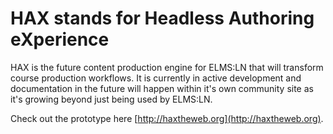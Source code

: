 # HAX stands for Headless Authoring eXperience

HAX is the future content production engine for ELMS:LN that will transform course production workflows. It is currently in active development and documentation in the future will happen within it's own community site as it's growing beyond just being used by ELMS:LN.

Check out the prototype here [http://haxtheweb.org](http://haxtheweb.org).

